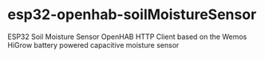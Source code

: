 # esp32-openhab-soilMoistureSensor
ESP32 Soil Moisture Sensor OpenHAB HTTP Client based on the Wemos HiGrow battery powered capacitive moisture sensor
